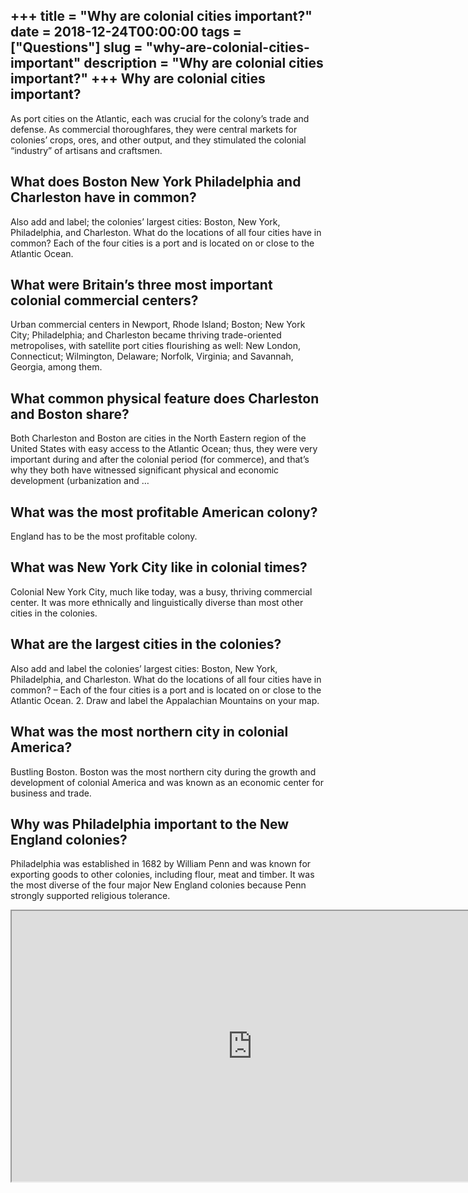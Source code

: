 +++
title = "Why are colonial cities important?"
date = 2018-12-24T00:00:00
tags = ["Questions"]
slug = "why-are-colonial-cities-important"
description = "Why are colonial cities important?"
+++
Why are colonial cities important?
----------------------------------

As port cities on the Atlantic, each was crucial for the colony’s trade and defense. As commercial thoroughfares, they were central markets for colonies’ crops, ores, and other output, and they stimulated the colonial “industry” of artisans and craftsmen.

What does Boston New York Philadelphia and Charleston have in common?
---------------------------------------------------------------------

Also add and label; the colonies’ largest cities: Boston, New York, Philadelphia, and Charleston. What do the locations of all four cities have in common? Each of the four cities is a port and is located on or close to the Atlantic Ocean.

What were Britain’s three most important colonial commercial centers?
---------------------------------------------------------------------

Urban commercial centers in Newport, Rhode Island; Boston; New York City; Philadelphia; and Charleston became thriving trade-oriented metropolises, with satellite port cities flourishing as well: New London, Connecticut; Wilmington, Delaware; Norfolk, Virginia; and Savannah, Georgia, among them.

What common physical feature does Charleston and Boston share?
--------------------------------------------------------------

Both Charleston and Boston are cities in the North Eastern region of the United States with easy access to the Atlantic Ocean; thus, they were very important during and after the colonial period (for commerce), and that’s why they both have witnessed significant physical and economic development (urbanization and …

What was the most profitable American colony?
---------------------------------------------

England has to be the most profitable colony.

What was New York City like in colonial times?
----------------------------------------------

Colonial New York City, much like today, was a busy, thriving commercial center. It was more ethnically and linguistically diverse than most other cities in the colonies.

What are the largest cities in the colonies?
--------------------------------------------

Also add and label the colonies’ largest cities: Boston, New York, Philadelphia, and Charleston. What do the locations of all four cities have in common? – Each of the four cities is a port and is located on or close to the Atlantic Ocean. 2. Draw and label the Appalachian Mountains on your map.

What was the most northern city in colonial America?
----------------------------------------------------

Bustling Boston. Boston was the most northern city during the growth and development of colonial America and was known as an economic center for business and trade.

Why was Philadelphia important to the New England colonies?
-----------------------------------------------------------

Philadelphia was established in 1682 by William Penn and was known for exporting goods to other colonies, including flour, meat and timber. It was the most diverse of the four major New England colonies because Penn strongly supported religious tolerance.

<iframe allow="accelerometer; autoplay; clipboard-write; encrypted-media; gyroscope; picture-in-picture" allowfullscreen="" class="__youtube_prefs__  epyt-is-override  no-lazyload" data-no-lazy="1" data-origheight="433" data-origwidth="770" data-skipgform_ajax_framebjll="" height="433" id="_ytid_76690" loading="lazy" src="https://www.youtube.com/embed/PuCoSjqQK34?enablejsapi=1&autoplay=0&cc_load_policy=0&cc_lang_pref=&iv_load_policy=1&loop=0&modestbranding=0&rel=1&fs=1&playsinline=0&autohide=2&theme=dark&color=red&controls=1&" title="YouTube player" width="770"></iframe>